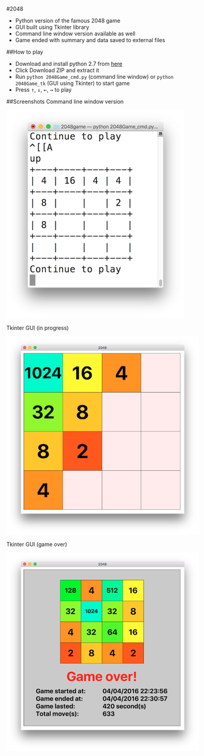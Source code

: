 #2048
- Python version of the famous 2048 game
- GUI built using Tkinter library
- Command line window version available as well
- Game ended with summary and data saved to external files

##How to play
- Download and install python 2.7 from [here](https://www.python.org/download/releases/2.7/)
- Click Download ZIP and extract it
- Run `python 2048Game_cmd.py` (command line window) or `python 2048Game_tk` (GUI using Tkinter) to start game
- Press <kbd>&uarr;</kbd>, <kbd>&darr;</kbd>, <kbd>&larr;</kbd>, <kbd>&rarr;</kbd> to play

##Screenshots
Command line window version

![cmd](2048Game_cmd.png)

Tkinter GUI (in progress)

![inProgress](2048Game_in_progress.png)

Tkinter GUI (game over)

![gameOver](2048Game_summary.png)